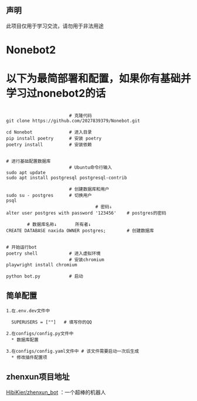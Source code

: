 
## 声明
此项目仅用于学习交流，请勿用于非法用途

# Nonebot2
# 以下为最简部署和配置，如果你有基础并学习过nonebot2的话

```

                        # 克隆代码
git clone https://github.com/2027839379/Nonebot.git

cd Nonebot              # 进入目录
pip install poetry      # 安装 poetry
poetry install          # 安装依赖


# 进行基础配置数据库
                        # Ubuntu命令行输入
sudo apt update
sudo apt install postgresql postgresql-contrib

                        # 创建数据库和用户
sudo su - postgres      # 切换用户
psql
                                  # 密码↓
alter user postgres with password '123456'    # postgres的密码

        # 数据库名称↓       所有者↓
CREATE DATABASE naxida OWNER postgres;        # 创建数据库


# 开始运行bot
poetry shell            # 进入虚拟环境
                        # 安装chromium
playwright install chromium

python bot.py           # 启动
```

## 简单配置

```
1.在.env.dev文件中

  SUPERUSERS = [""]   # 填写你的QQ

2.在configs/config.py文件中
  * 数据库配置

3.在configs/config.yaml文件中 # 该文件需要启动一次后生成
  * 修改插件配置项

```


## zhenxun项目地址
[HibiKier/zhenxun_bot](https://github.com/HibiKier/zhenxun_bot) ：一个超棒的机器人 
 
